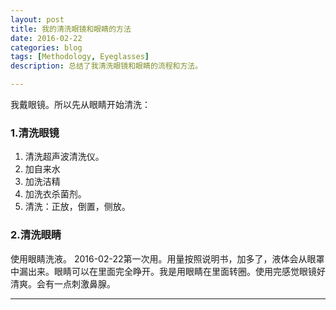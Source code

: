 ```yaml
---
layout: post
title: 我的清洗眼镜和眼睛的方法
date: 2016-02-22
categories: blog
tags: [Methodology, Eyeglasses]
description: 总结了我清洗眼镜和眼睛的流程和方法。

---
```


我戴眼镜。所以先从眼睛开始清洗：

### 1.清洗眼镜
1. 清洗超声波清洗仪。
2. 加自来水
3. 加洗洁精
4. 加洗衣杀菌剂。
5. 清洗：正放，倒置，侧放。

### 2.清洗眼睛
使用眼睛洗液。
2016-02-22第一次用。用量按照说明书，加多了，液体会从眼罩中漏出来。眼睛可以在里面完全睁开。我是用眼睛在里面转圈。使用完感觉眼镜好清爽。会有一点刺激鼻腺。

---










